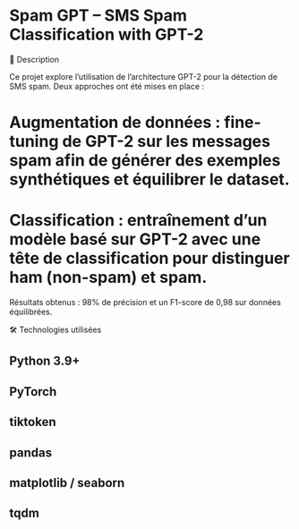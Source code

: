 # Spam GPT – SMS Spam Classification with GPT-2
📖 Description

Ce projet explore l’utilisation de l’architecture GPT-2 pour la détection de SMS spam.
Deux approches ont été mises en place :

# Augmentation de données : fine-tuning de GPT-2 sur les messages spam afin de générer des exemples synthétiques et équilibrer le dataset.

# Classification : entraînement d’un modèle basé sur GPT-2 avec une tête de classification pour distinguer ham (non-spam) et spam.

Résultats obtenus : 98% de précision et un F1-score de 0,98 sur données équilibrées.

🛠️ Technologies utilisées

## Python 3.9+

## PyTorch

## tiktoken

## pandas

## matplotlib / seaborn

## tqdm
